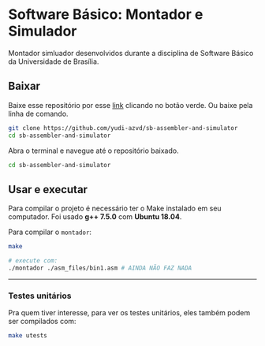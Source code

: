 # Software Básico: Montador e Simulador
Montador simluador desenvolvidos durante a disciplina de 
Software Básico da Universidade de Brasília.

## Baixar
Baixe esse repositório por esse [link](https://github.com/yudi-azvd/sb-assembler-and-simulator) clicando no botão verde. Ou baixe pela linha de 
comando.

```sh
git clone https://github.com/yudi-azvd/sb-assembler-and-simulator
cd sb-assembler-and-simulator
```

Abra o terminal e navegue até o repositório baixado.

```sh
cd sb-assembler-and-simulator
```

## Usar e executar
Para compilar o projeto é necessário ter o Make instalado em seu computador.
Foi usado **g++ 7.5.0** com **Ubuntu 18.04**.

Para compilar o `montador`:
<!-- e o `simulador`: -->

```sh
make

# execute com:
./montador ./asm_files/bin1.asm # AINDA NÃO FAZ NADA
```
<!-- ./simulador ./caminho/para/arquivo/obj -->

<!-- 
Para compilar um dos dois individualmente:

```sh
make assembler
# ou
make simulator
``` -->

---

### Testes unitários
Pra quem tiver interesse, para ver os testes unitários, eles também podem ser 
compilados com:

```sh
make utests
```
